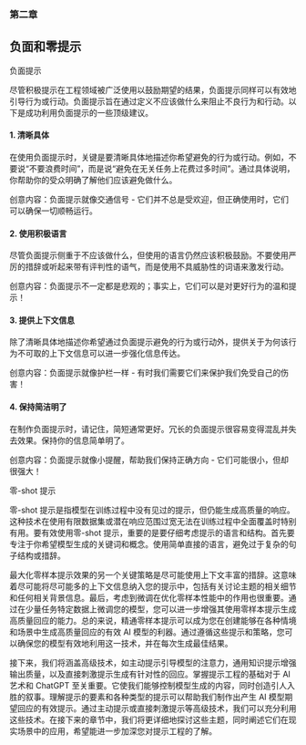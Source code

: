 ### 第二章

## 负面和零提示

负面提示

尽管积极提示在工程领域被广泛使用以鼓励期望的结果，负面提示同样可以有效地引导行为或行动。负面提示旨在通过定义不应该做什么来阻止不良行为和行动。以下是成功利用负面提示的一些顶级建议。

#### 1\. 清晰具体

在使用负面提示时，关键是要清晰具体地描述你希望避免的行为或行动。例如，不要说“不要浪费时间”，而是说“避免在无关任务上花费过多时间”。通过具体说明，你帮助你的受众明确了解他们应该避免做什么。

创意内容：负面提示就像交通信号 - 它们并不总是受欢迎，但正确使用时，它们可以确保一切顺畅运行。

#### 2\. 使用积极语言

尽管负面提示侧重于不应该做什么，但使用的语言仍然应该积极鼓励。不要使用严厉的措辞或听起来带有评判性的语气，而是使用不具威胁性的词语来激发行动。

创意内容：负面提示不一定都是悲观的；事实上，它们可以是对更好行为的温和提示！

#### 3\. 提供上下文信息

除了清晰具体地描述你希望通过负面提示避免的行为或行动外，提供关于为何该行为不可取的上下文信息可以进一步强化信息传达。

创意内容：负面提示就像护栏一样 - 有时我们需要它们来保护我们免受自己的伤害！

#### 4\. 保持简洁明了

在制作负面提示时，请记住，简短通常更好。冗长的负面提示很容易变得混乱并失去效果。保持你的信息简单明了。

创意内容：负面提示就像小提醒，帮助我们保持正确方向 - 它们可能很小，但却很强大！

零-shot 提示

零-shot 提示是指模型在训练过程中没有见过的提示，但仍能生成高质量的响应。这种技术在使用有限数据集或潜在响应范围过宽无法在训练过程中全面覆盖时特别有用。要有效使用零-shot 提示，重要的是要仔细考虑提示的语言和结构。首先要专注于你希望模型生成的关键词和概念。使用简单直接的语言，避免过于复杂的句子结构或措辞。

最大化零样本提示效果的另一个关键策略是尽可能使用上下文丰富的措辞。这意味着尽可能将尽可能多的上下文信息纳入您的提示中，包括有关讨论主题的相关细节和任何相关背景信息。最后，考虑到微调在优化零样本性能中的作用也很重要。通过在少量任务特定数据上微调您的模型，您可以进一步增强其使用零样本提示生成高质量回应的能力。总的来说，精通零样本提示可以成为您在创建能够在各种情境和场景中生成高质量回应的有效 AI 模型的利器。通过遵循这些提示和策略，您可以确保您的模型有效地利用这一技术，并在每次生成最佳结果。

接下来，我们将涵盖高级技术，如主动提示引导模型的注意力，通用知识提示增强输出质量，以及直接刺激提示生成有针对性的回应。掌握提示工程的基础对于 AI 艺术和 ChatGPT 至关重要。它使我们能够控制模型生成的内容，同时创造引人入胜的叙事。理解提示的要素和各种类型的提示可以帮助我们制作出产生 AI 模型期望回应的有效提示。通过主动提示或直接刺激提示等高级技术，我们可以充分利用这些技术。在接下来的章节中，我们将更详细地探讨这些主题，同时阐述它们在现实场景中的应用，希望能进一步加深您对提示工程的了解。
